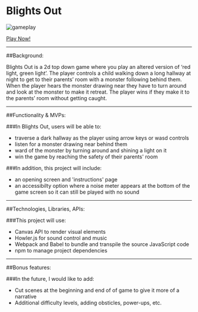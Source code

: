 # Blights Out

![gameplay](https://media.giphy.com/media/OeQGC1xbhf9vXj5m2p/giphy.gif)

[Play Now!](https://madeleinepla.github.io/blights_out/)

---------------------------------------------------------------

##Background:

Blights Out is a 2d top down game where you play an altered version of 
‘red light, green light’. The player controls a child walking down 
a long hallway at night to get to their parents’ room with a monster following 
behind them. When the player hears the monster drawing near they have to turn 
around and look at the monster to make it retreat. The player wins if they 
make it to the parents’ room without getting caught. 

---------------------------------------------------------------

##Functionality & MVPs:

###In Blights Out, users will be able to:

- traverse a dark hallway as the player using arrow keys or wasd controls
- listen for a monster drawing near behind them
- ward of the monster by turning around and shining a light on it
- win the game by reaching the safety of their parents' room


###In addition, this project will include:

- an opening screen and 'instructions' page
- an accessibilty option where a noise meter appears at the bottom of the game screen so
  it can still be played with no sound

---------------------------------------------------------------

##Technologies, Libraries, APIs:

###This project will use:
- Canvas API to render visual elements
- Howler.js for sound control and music
- Webpack and Babel to bundle and transpile the source JavaScript code
- npm to manage project dependencies

---------------------------------------------------------------

##Bonus features:

###In the future, I would like to add:
- Cut scenes at the beginning and end of of game to give it more of a narrative
- Additional difficulty levels, adding obsticles, power-ups, etc.
